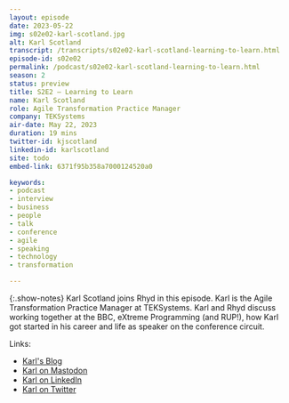 ```yaml
---
layout: episode
date: 2023-05-22
img: s02e02-karl-scotland.jpg
alt: Karl Scotland
transcript: /transcripts/s02e02-karl-scotland-learning-to-learn.html
episode-id: s02e02
permalink: /podcast/s02e02-karl-scotland-learning-to-learn.html
season: 2
status: preview
title: S2E2 — Learning to Learn
name: Karl Scotland
role: Agile Transformation Practice Manager
company: TEKSystems
air-date: May 22, 2023
duration: 19 mins
twitter-id: kjscotland
linkedin-id: karlscotland
site: todo
embed-link: 6371f95b358a7000124520a0

keywords:
- podcast
- interview
- business
- people
- talk
- conference
- agile
- speaking
- technology
- transformation

---
```


{:.show-notes}
Karl Scotland joins Rhyd in this episode. Karl is the Agile Transformation Practice Manager at TEKSystems. Karl and Rhyd discuss working together at the BBC, eXtreme Programming (and RUP!), how Karl got started in his career and life as speaker on the conference circuit.

Links:

* [Karl's Blog](https://availagility.co.uk)
* [Karl on Mastodon](https://home.social/@kjscotland@fosstodon.org)
* [Karl on LinkedIn](https://www.linkedin.com/in/kjscotland)
* [Karl on Twitter](http://twitter.com/kjscotland)